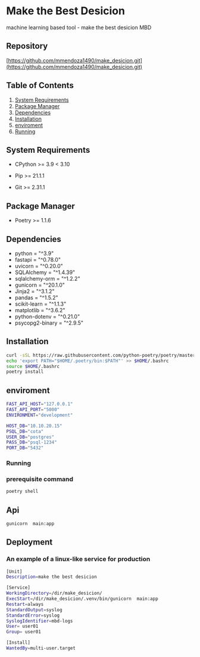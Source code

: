 # Make the Best Desicion
machine learning based tool - make the best desicion MBD


## Repository

[https://github.com/mmendoza1490/make_desicion.git](https://github.com/mmendoza1490/make_desicion.git)

## Table of Contents

1. [System Requirements](#system-requirements)
2. [Package Manager](#package-manager)
3. [Dependencies](#dependencies)
4. [Installation](#installation)
5. [enviroment](#enviroment)
6. [Running](#running)

## System Requirements

- CPython >= 3.9 < 3.10

- Pip >= 21.1.1

- Git >= 2.31.1

## Package Manager

- Poetry >= 1.1.6

## Dependencies

- python = "^3.9"
- fastapi = "^0.78.0"
- uvicorn = "^0.20.0"
- SQLAlchemy = "^1.4.39"
- sqlalchemy-orm = "^1.2.2"
- gunicorn = "^20.1.0"
- Jinja2 = "^3.1.2"
- pandas = "^1.5.2"
- scikit-learn = "^1.1.3"
- matplotlib = "^3.6.2"
- python-dotenv = "^0.21.0"
- psycopg2-binary = "^2.9.5"

## Installation

```bash
curl -sSL https://raw.githubusercontent.com/python-poetry/poetry/master/get-poetry.py | python3 -
echo 'export PATH="$HOME/.poetry/bin:$PATH"' >> $HOME/.bashrc
source $HOME/.bashrc
poetry install
```
## enviroment

```bash
FAST_API_HOST="127.0.0.1"
FAST_API_PORT="5000"
ENVIRONMENT="development"

HOST_DB="10.10.20.15"
PSQL_DB="cota"
USER_DB="postgres"
PASS_DB="psql-1234"
PORT_DB="5432"
```

### Running

### prerequisite command

```bash
poetry shell
```

## Api

```bash
gunicorn  main:app
```

## Deployment

### An example of a linux-like service for production

```bash
[Unit]
Description=make the best desicion

[Service]
WorkingDirectory=/dir/make_desicion/
ExecStart=/dir/make_desicion/.venv/bin/gunicorn  main:app
Restart=always
StandardOutput=syslog
StandardError=syslog
SyslogIdentifier=mbd-logs
User= user01
Group= user01

[Install]
WantedBy=multi-user.target
```
